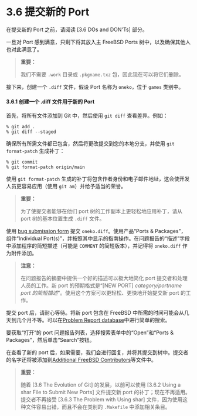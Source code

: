 # 3.6 提交新的 Port

在提交新的 Port 之前，请阅读 [3.6 DOs and DON'Ts] 部分。

一旦对 Port 感到满意，只剩下将其放入主 FreeBSD Ports 树中，以及确保其他人也对此满意了。

> **重要：**
>
> 我们不需要 `.work` 目录或 `.pkgname.txz` 包，因此现在可以将它们删除。

接下来，创建一个 `.diff` 文件，假设 Port 名称为 `oneko`，位于 `games` 类别中。

#### 3.6.1 创建一个 .diff 文件用于新的 Port

首先，将所有文件添加到 Git 中，然后使用 `git diff` 查看差异。例如：

```shell
% git add .
% git diff --staged
```

确保所有所需文件都已包含，然后将更改提交到您的本地分支，并使用 `git format-patch` 生成补丁：

```shell
% git commit
% git format-patch origin/main
```

使用 `git format-patch` 生成的补丁将包含作者身份和电子邮件地址，这会使开发人员更容易应用（使用 `git am`）并给予适当的荣誉。

> **重要：**
>
> 为了使提交者能够在他们 port 树的工作副本上更轻松地应用补丁，请从 port 树的基本位置生成 `.diff` 文件。

使用 [bug submission form](https://bugs.freebsd.org/submit/) 提交 `oneko.diff`。使用产品“Ports & Packages”，组件“Individual Port(s)”，并按照其中显示的指南操作。在问题报告的“描述”字段中添加程序的简短描述（可能是 `COMMENT` 的简短版本），并记得将 `oneko.diff` 作为附件添加。

> **注意：**
>
> 在问题报告的摘要中提供一个好的描述可以极大地简化 port 提交者和处理人员的工作。新 port 的预期格式是“[NEW PORT] _category/portname  port 的简短描述_”。使用这个方案可以更轻松、更快地开始提交新 port 的工作。

提交 port 后，请耐心等待。将新 port 包含在 FreeBSD 中所需的时间可能会从几天到几个月不等。可以在[Problem Report database](https://bugs.freebsd.org/bugzilla/query.cgi)中进行简单的搜索。

要获取“打开”的 port 问题报告列表，选择搜索表单中的“Open”和“Ports & Packages”，然后单击“Search”按钮。

在查看了新的 port 后，如果需要，我们会进行回复，并将其提交到树中。提交者的名字还将被添加到[Additional FreeBSD Contributors](https://www.freebsd.org/doc/en_US.ISO8859-1/articles/contributors/contrib-additional.html)等文件中。

> **重要：**
>
> 随着 [3.6 The Evolution of Git] 的发展，以前可以使用 [3.6.2 Using a shar File to Submit New Ports] 文件提交新 port 的补丁；现在不再适用。提交者不再接受 [3.6.3 The Problem with Using shar] 文件，因为使用这种文件容易出错，而且不会在类别的 `.Makefile` 中添加相关条目。

